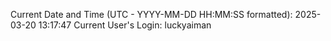 Current Date and Time (UTC - YYYY-MM-DD HH:MM:SS formatted): 2025-03-20 13:17:47
Current User's Login: luckyaiman
